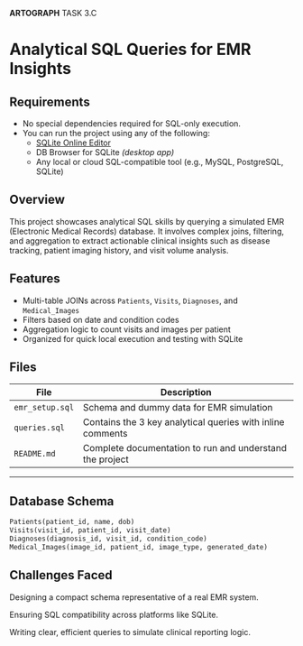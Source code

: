 **ARTOGRAPH**
TASK 3.C

#  Analytical SQL Queries for EMR Insights


## Requirements

- No special dependencies required for SQL-only execution.
- You can run the project using any of the following:
  - [SQLite Online Editor](https://sqliteonline.com)
  - DB Browser for SQLite *(desktop app)*
  - Any local or cloud SQL-compatible tool (e.g., MySQL, PostgreSQL, SQLite)


##  Overview
This project showcases analytical SQL skills by querying a simulated EMR (Electronic Medical Records) database. It involves complex joins, filtering, and aggregation to extract actionable clinical insights such as disease tracking, patient imaging history, and visit volume analysis.


##  Features

- Multi-table JOINs across `Patients`, `Visits`, `Diagnoses`, and `Medical_Images`
- Filters based on date and condition codes
- Aggregation logic to count visits and images per patient
- Organized for quick local execution and testing with SQLite


##  Files

| File | Description |
|------|-------------|
| `emr_setup.sql` | Schema and dummy data for EMR simulation |
| `queries.sql` | Contains the 3 key analytical queries with inline comments |
| `README.md` | Complete documentation to run and understand the project |

---



##  Database Schema

```sql
Patients(patient_id, name, dob)
Visits(visit_id, patient_id, visit_date)
Diagnoses(diagnosis_id, visit_id, condition_code)
Medical_Images(image_id, patient_id, image_type, generated_date)
```

## Challenges Faced
Designing a compact schema representative of a real EMR system.

Ensuring SQL compatibility across platforms like SQLite.

Writing clear, efficient queries to simulate clinical reporting logic.
